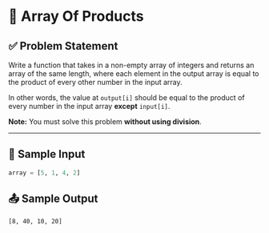# 🧮 Array Of Products

## ✅ Problem Statement

Write a function that takes in a non-empty array of integers and returns an array of the same length, where each element in the output array is equal to the product of every other number in the input array.

In other words, the value at `output[i]` should be equal to the product of every number in the input array **except** `input[i]`.

**Note:** You must solve this problem **without using division**.

---

## 🧪 Sample Input

```python
array = [5, 1, 4, 2]
```
## 📤 Sample Output
```
[8, 40, 10, 20]

